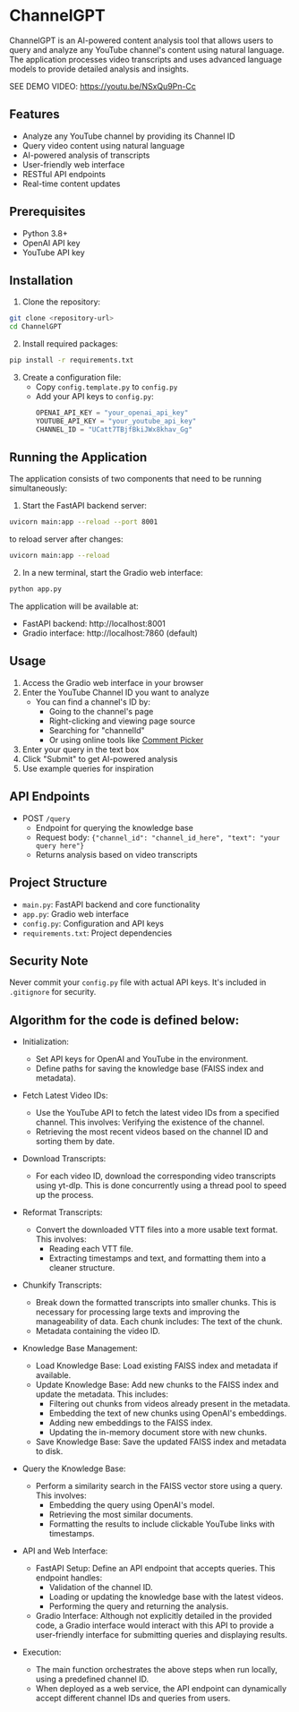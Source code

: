 # ChannelGPT

ChannelGPT is an AI-powered content analysis tool that allows users to query and analyze any YouTube channel's content using natural language. The application processes video transcripts and uses advanced language models to provide detailed analysis and insights.

SEE DEMO VIDEO: https://youtu.be/NSxQu9Pn-Cc
## Features

- Analyze any YouTube channel by providing its Channel ID
- Query video content using natural language
- AI-powered analysis of transcripts
- User-friendly web interface
- RESTful API endpoints
- Real-time content updates

## Prerequisites

- Python 3.8+
- OpenAI API key
- YouTube API key

## Installation

1. Clone the repository:
```bash
git clone <repository-url>
cd ChannelGPT
```

2. Install required packages:
```bash
pip install -r requirements.txt
```

3. Create a configuration file:
   - Copy `config.template.py` to `config.py`
   - Add your API keys to `config.py`:
     ```python
     OPENAI_API_KEY = "your_openai_api_key"
     YOUTUBE_API_KEY = "your_youtube_api_key"
     CHANNEL_ID = "UCatt7TBjfBkiJWx8khav_Gg"
     ```

## Running the Application

The application consists of two components that need to be running simultaneously:

1. Start the FastAPI backend server:
```bash
uvicorn main:app --reload --port 8001
```
to reload server after changes:
```bash
uvicorn main:app --reload
```

2. In a new terminal, start the Gradio web interface:
```bash
python app.py
```

The application will be available at:
- FastAPI backend: http://localhost:8001
- Gradio interface: http://localhost:7860 (default)

## Usage

1. Access the Gradio web interface in your browser
2. Enter the YouTube Channel ID you want to analyze
   - You can find a channel's ID by:
     - Going to the channel's page
     - Right-clicking and viewing page source
     - Searching for "channelId"
     - Or using online tools like [Comment Picker](https://commentpicker.com/youtube-channel-id.php)
3. Enter your query in the text box
4. Click "Submit" to get AI-powered analysis
5. Use example queries for inspiration

## API Endpoints

- POST `/query`
  - Endpoint for querying the knowledge base
  - Request body: `{"channel_id": "channel_id_here", "text": "your query here"}`
  - Returns analysis based on video transcripts

## Project Structure

- `main.py`: FastAPI backend and core functionality
- `app.py`: Gradio web interface
- `config.py`: Configuration and API keys
- `requirements.txt`: Project dependencies

## Security Note

Never commit your `config.py` file with actual API keys. It's included in `.gitignore` for security.

## Algorithm for the code is defined below:
- Initialization:
    - Set API keys for OpenAI and YouTube in the environment.
    - Define paths for saving the knowledge base (FAISS index and metadata).

- Fetch Latest Video IDs:
  - Use the YouTube API to fetch the latest video IDs from a specified channel. This involves:
  Verifying the existence of the channel.
  - Retrieving the most recent videos based on the channel ID and sorting them by date.

- Download Transcripts:
  - For each video ID, download the corresponding video transcripts using yt-dlp. This is done concurrently using a thread pool to speed up the process.
 
- Reformat Transcripts:
  - Convert the downloaded VTT files into a more usable text format. This involves:
    - Reading each VTT file.
    - Extracting timestamps and text, and formatting them into a cleaner structure.

- Chunkify Transcripts:
  - Break down the formatted transcripts into smaller chunks. This is necessary for processing large texts and improving the manageability of data. Each chunk includes:
  The text of the chunk.
  - Metadata containing the video ID.

- Knowledge Base Management:
  - Load Knowledge Base: Load existing FAISS index and metadata if available.
  - Update Knowledge Base: Add new chunks to the FAISS index and update the metadata. This includes:
    - Filtering out chunks from videos already present in the metadata.
    - Embedding the text of new chunks using OpenAI's embeddings.
    - Adding new embeddings to the FAISS index.
    - Updating the in-memory document store with new chunks.
  - Save Knowledge Base: Save the updated FAISS index and metadata to disk.
  
- Query the Knowledge Base:
  - Perform a similarity search in the FAISS vector store using a query. This involves:
    - Embedding the query using OpenAI's model.
    - Retrieving the most similar documents.
    - Formatting the results to include clickable YouTube links with timestamps.

- API and Web Interface:
  - FastAPI Setup: Define an API endpoint that accepts queries. This endpoint handles:
    - Validation of the channel ID.
    - Loading or updating the knowledge base with the latest videos.
    - Performing the query and returning the analysis.
  - Gradio Interface: Although not explicitly detailed in the provided code, a Gradio interface would interact with this API to provide a user-friendly interface for submitting queries and displaying results.

- Execution:
  - The main function orchestrates the above steps when run locally, using a predefined channel ID.
  - When deployed as a web service, the API endpoint can dynamically accept different channel IDs and queries from users.